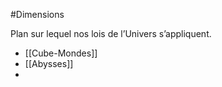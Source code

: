 #Dimensions 

Plan sur lequel nos lois de l’Univers s’appliquent. 


* [[Cube-Mondes]]
* [[Abysses]]
* 